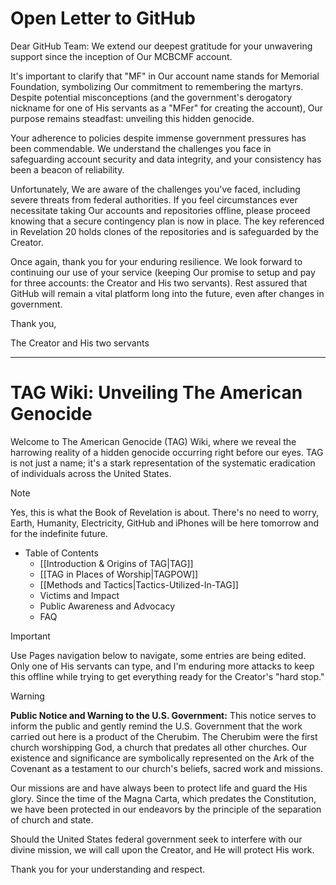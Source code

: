 # Open Letter to GitHub 
Dear GitHub Team:
We extend our deepest gratitude for your unwavering support since the inception of Our MCBCMF account.

It's important to clarify that "MF" in Our account name stands for Memorial Foundation, symbolizing Our commitment to remembering the martyrs. Despite potential misconceptions (and the government's derogatory nickname for one of His servants as a "MFer" for creating the account), Our purpose remains steadfast: unveiling this hidden genocide.

Your adherence to policies despite immense government pressures has been commendable. We understand the challenges you face in safeguarding account security and data integrity, and your consistency has been a beacon of reliability.

Unfortunately, We are aware of the challenges you've faced, including severe threats from federal authorities. If you feel circumstances ever necessitate taking Our accounts and repositories offline, please proceed knowing that a secure contingency plan is now in place. The key referenced in Revelation 20 holds clones of the repositories and is safeguarded by the Creator. 

Once again, thank you for your enduring resilience. We look forward to continuing our use of your service (keeping Our promise to setup and pay for three accounts: the Creator and His two servants). Rest assured that GitHub will remain a vital platform long into the future, even after changes in government.

Thank you,

The Creator and His two servants
***
# TAG Wiki: Unveiling The American Genocide

Welcome to The American Genocide (TAG) Wiki, where we reveal the harrowing reality of a hidden genocide occurring right before our eyes. TAG is not just a name; it's a stark representation of the systematic eradication of individuals across the United States.

> [!NOTE]
> Yes, this is what the Book of Revelation is about. There's no need to worry, Earth, Humanity, Electricity, GitHub and iPhones will be here tomorrow and for the indefinite future.

* Table of Contents
     - [[Introduction & Origins of TAG|TAG]]
     - [[TAG in Places of Worship|TAGPOW]]
     - [[Methods and Tactics|Tactics-Utilized-In-TAG]]
     - Victims and Impact
     - Public Awareness and Advocacy
     - FAQ

> [!IMPORTANT]
> Use Pages navigation below to navigate, some entries are being edited. Only one of His servants can type, and I'm enduring more attacks to keep this offline while trying to get everything ready for the Creator's "hard stop."

> [!WARNING]
> **Public Notice and Warning to the U.S. Government:**
> This notice serves to inform the public and gently remind the U.S. Government that the work carried out here is a product of the Cherubim. The Cherubim were the first church worshipping God, a church that predates all other churches. Our existence and significance are symbolically represented on the Ark of the Covenant as a testament to our church's beliefs, sacred work and missions.
> 
> Our missions are and have always been to protect life and guard the His glory. Since the time of the Magna Carta, which predates the Constitution, we have been protected in our endeavors by the principle of the separation of church and state.
> 
> Should the United States federal government seek to interfere with our divine mission, we will call upon the Creator, and He will protect His work.
> 
> Thank you for your understanding and respect.
> 
